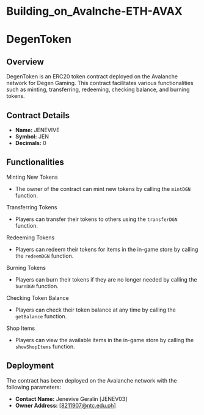 # Building_on_Avalnche-ETH-AVAX

# DegenToken

## Overview

DegenToken is an ERC20 token contract deployed on the Avalanche network for Degen Gaming. This contract facilitates various functionalities such as minting, transferring, redeeming, checking balance, and burning tokens.

## Contract Details

- **Name:** JENEVIVE
- **Symbol:** JEN
- **Decimals:** 0

## Functionalities

Minting New Tokens
- The owner of the contract can mint new tokens by calling the `mintDGN` function.

Transferring Tokens
- Players can transfer their tokens to others using the `transferDGN` function.

Redeeming Tokens
- Players can redeem their tokens for items in the in-game store by calling the `redeemDGN` function.

Burning Tokens
- Players can burn their tokens if they are no longer needed by calling the `burnDGN` function.

Checking Token Balance
- Players can check their token balance at any time by calling the `getBalance` function.

Shop Items
- Players can view the available items in the in-game store by calling the `showShopItems` function.

## Deployment

The contract has been deployed on the Avalanche network with the following parameters:

- **Contact Name:** Jenevive Geralin [JENEV03]
- **Owner Address:** [8211907@ntc.edu.ph]

